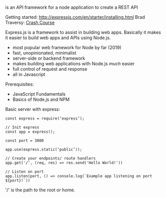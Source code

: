 is an API framework for a node application to create a REST API


Getting started: http://expressjs.com/en/starter/installing.html
Brad Traversy: [Crash Course](https://youtu.be/L72fhGm1tfE)

Express.js is a framework to assist in building web apps. Basically it makes it easier to build web apps and APIs using Node.js. 

- most popular web framework for Node by far (2019)
- fast, unopinionated, minimalist
- server-side or backend framework
- makes building web applications with Node.js _much_ easier
- full control of request and response
- all in Javascript

Prerequisites:
- JavaScript Fundamentals
- Basics of Node.js and NPM


Basic server with express:
```
const express = require(‘express’);

// Init express
const app = express();

const port = 3000

app.use(express.static(‘public’));

// Create your endpoints/ route handlers
app.get('/', (req, res) => res.send('Hello World!'))

// Listen on port
app.listen(port, () => console.log(`Example app listening on port ${port}!`))
```

'/' is the path to the root or home.